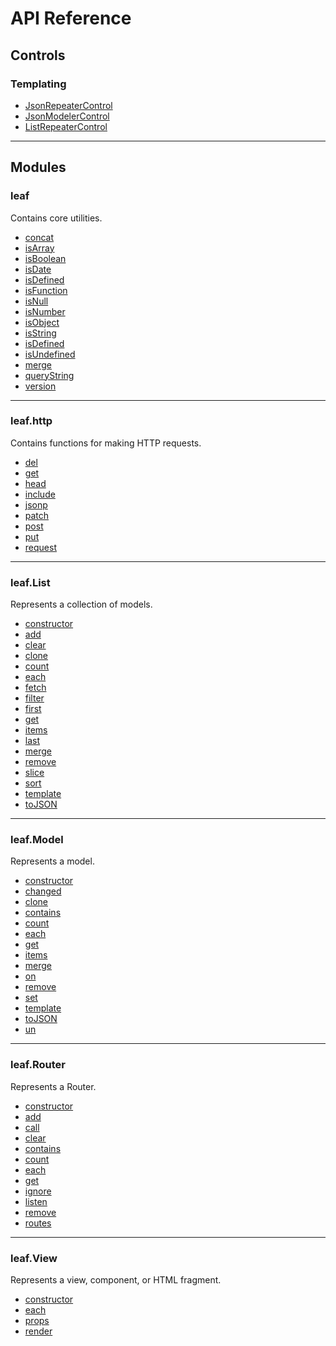 # API Reference

<a name="controls"></a>

## Controls

### Templating

* [JsonRepeaterControl](api/controls/JsonRepeaterControl.md)
* [JsonModelerControl](api/controls/JsonModelerControl.md)
* [ListRepeaterControl](api/controls/ListRepeaterControl.md)

----------------------------------------------------------------------

<a name="leaf"></a>

## Modules

### leaf

Contains core utilities.

* [concat](api/functions/concat.md)
* [isArray](api/functions/isArray.md)
* [isBoolean](api/functions/isBoolean.md)
* [isDate](api/functions/isDate.md)
* [isDefined](api/functions/isDefined.md)
* [isFunction](api/functions/isFunction.md)
* [isNull](api/functions/isNull.md)
* [isNumber](api/functions/isNumber.md)
* [isObject](api/functions/isObject.md)
* [isString](api/functions/isString.md)
* [isDefined](api/functions/isDefined.md)
* [isUndefined](api/functions/isUndefined.md)
* [merge](api/functions/merge.md)
* [queryString](api/functions/queryString.md)
* [version](api/functions/version.md)

----------------------------------------------------------------------

<a name="http"></a>

### leaf.http

Contains functions for making HTTP requests.

* [del](api/http/del.md)
* [get](api/http/get.md)
* [head](api/http/head.md)
* [include](api/http/include.md)
* [jsonp](api/http/jsonp.md)
* [patch](api/http/patch.md)
* [post](api/http/post.md)
* [put](api/http/put.md)
* [request](api/http/request.md)

----------------------------------------------------------------------

<a name="list"></a>

### leaf.List

Represents a collection of models.

* [constructor](api/list/constructor.md)
* [add](api/list/add.md)
* [clear](api/list/clear.md)
* [clone](api/list/clone.md)
* [count](api/list/count.md)
* [each](api/list/each.md)
* [fetch](api/list/fetch.md)
* [filter](api/list/filter.md)
* [first](api/list/first.md)
* [get](api/list/get.md)
* [items](api/list/items.md)
* [last](api/list/last.md)
* [merge](api/list/merge.md)
* [remove](api/list/remove.md)
* [slice](api/list/slice.md)
* [sort](api/list/sort.md)
* [template](api/list/template.md)
* [toJSON](api/list/toJSON.md)

----------------------------------------------------------------------

<a name="model"></a>

### leaf.Model

Represents a model.

* [constructor](api/model/constructor.md)
* [changed](api/model/changed.md)
* [clone](api/model/clone.md)
* [contains](api/model/contains.md)
* [count](api/model/count.md)
* [each](api/model/each.md)
* [get](api/model/get.md)
* [items](api/model/items.md)
* [merge](api/model/merge.md)
* [on](api/model/on.md)
* [remove](api/model/remove.md)
* [set](api/model/set.md)
* [template](api/model/template.md)
* [toJSON](api/model/toJSON.md)
* [un](api/model/un.md)

----------------------------------------------------------------------

<a name="router"></a>

### leaf.Router

Represents a Router.

* [constructor](api/router/constructor.md)
* [add](api/router/add.md)
* [call](api/router/call.md)
* [clear](api/router/clear.md)
* [contains](api/router/contains.md)
* [count](api/router/count.md)
* [each](api/router/each.md)
* [get](api/router/get.md)
* [ignore](api/router/ignore.md)
* [listen](api/router/listen.md)
* [remove](api/router/remove.md)
* [routes](api/router/routes.md)

----------------------------------------------------------------------

<a name="view"></a>

### leaf.View

Represents a view, component, or HTML fragment.

* [constructor](api/view/constructor.md)
* [each](api/view/each.md)
* [props](api/view/props.md)
* [render](api/view/render.md)

